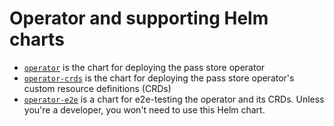 # Operator and supporting Helm charts

- [`operator`](https://github.com/premiscale/pass-operator/tree/master/helm/operator) is the chart for deploying the pass store operator
- [`operator-crds`](https://github.com/premiscale/pass-operator/tree/master/helm/operator-crds) is the chart for deploying the pass store operator's custom resource definitions (CRDs)
- [`operator-e2e`](https://github.com/premiscale/pass-operator/tree/master/helm/operator-e2e) is a chart for e2e-testing the operator and its CRDs. Unless you're a developer, you won't need to use this Helm chart.